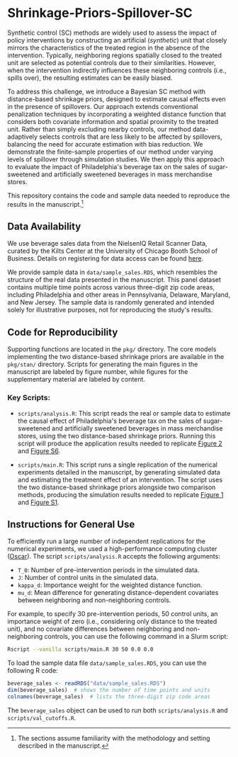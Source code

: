 # Shrinkage-Priors-Spillover-SC

Synthetic control (SC) methods are widely used to assess the impact of policy interventions by constructing an artificial (*synthetic*) unit that closely mirrors the characteristics of the treated region in the absence of the intervention.
Typically, neighboring regions spatially closed to the treated unit are selected as potential controls due to their similarities. 
However, when the intervention indirectly influences these neighboring controls (i.e., spills over), the resulting estimates can be easily biased. 

To address this challenge, we introduce a Bayesian SC method with distance-based shrinkage priors, designed to estimate causal effects even in the presence of spillovers.
Our approach extends conventional penalization techniques by incorporating a weighted distance function that considers both covariate information and spatial proximity to the treated unit.
Rather than simply excluding nearby controls, our method data-adaptively selects controls that are less likely to be affected by spillovers, balancing the need for accurate estimation with bias reduction.
We demonstrate the finite-sample properties of our method under varying levels of spillover through simulation studies. 
We then apply this approach to evaluate the impact of Philadelphia's beverage tax on the sales of sugar-sweetened and artificially sweetened beverages in mass merchandise stores.

This repository contains the code and sample data needed to reproduce the results in the manuscript.[^1]

## Data Availability

We use beverage sales data from the NielsenIQ Retail Scanner Data, curated by the Kilts Center at the University of Chicago Booth School of Business. 
Details on registering for data access can be found [here](https://www.chicagobooth.edu/research/kilts/research-data/nielseniq).

We provide sample data in `data/sample_sales.RDS`, which resembles the structure of the real data presented in the manuscript. 
This panel dataset contains multiple time points across various three-digit zip code areas, including Philadelphia and other areas in Pennsylvania, Delaware, Maryland, and New Jersey. 
The sample data is randomly generated and intended solely for illustrative purposes, not for reproducing the study's results.

## Code for Reproducibility

Supporting functions are located in the `pkg/` directory.
The core models implementing the two distance-based shrinkage priors are available in the `pkg/stan/` directory.
Scripts for generating the main figures in the manuscript are labeled by figure number, while figures for the supplementary material are labeled by content.

### Key Scripts:

* `scripts/analysis.R`: This script reads the real or sample data to estimate the causal effect of Philadelphia's beverage tax on the sales of sugar-sweetened and artificially sweetened beverages in mass merchandise stores, using the two distance-based shrinkage priors. Running this script will produce the application results needed to replicate [Figure 2](https://github.com/estfernan/Shrinkage-Priors-Spillover-SC/blob/main/scripts/make_fig02.R) and [Figure S6](https://github.com/estfernan/Shrinkage-Priors-Spillover-SC/blob/main/scripts/val_cutoffs.R).

* `scripts/main.R`: This script runs a single replication of the numerical experiments detailed in the manuscript, by generating simulated data and estimating the treatment effect of an intervention. The script uses the two distance-based shrinkage priors alongside two comparison methods, producing the simulation results needed to replicate [Figure 1](https://github.com/estfernan/Shrinkage-Priors-Spillover-SC/blob/main/scripts/make_fig01.R) and [Figure S1](https://github.com/estfernan/Shrinkage-Priors-Spillover-SC/blob/main/scripts/val_width_RMSE.R).

## Instructions for General Use

To efficiently run a large number of independent replications for the numerical experiments, we used a high-performance computing cluster ([Oscar](https://docs.ccv.brown.edu/oscar)).
The script `scripts/analysis.R` accepts the following arguments:

* `T_0`: Number of pre-intervention periods in the simulated data.
* `J`: Number of control units in the simulated data.
* `kappa_d`: Importance weight for the weighted distance function.
* `mu_d`: Mean difference for generating distance-dependent covariates between neighboring and non-neighboring controls.

For example, to specify 30 pre-intervention periods, 50 control units, an importance weight of zero (i.e., considering only distance to the treated unit), and no covariate differences between neighboring and non-neighboring controls, you can use the following command in a Slurm script:

```bash
Rscript --vanilla scripts/main.R 30 50 0.0 0.0
```

To load the sample data file `data/sample_sales.RDS`, you can use the following R code:

```r
beverage_sales <- readRDS("data/sample_sales.RDS")
dim(beverage_sales)  # shows the number of time points and units
colnames(beverage_sales)  # lists the three-digit zip code areas
```

The `beverage_sales` object can be used to run both `scripts/analysis.R` and `scripts/val_cutoffs.R`.


[^1]: The sections assume familiarity with the methodology and setting described in the manuscript.
